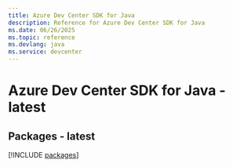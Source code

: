 ```yaml
---
title: Azure Dev Center SDK for Java
description: Reference for Azure Dev Center SDK for Java
ms.date: 06/26/2025
ms.topic: reference
ms.devlang: java
ms.service: devcenter
---
```

# Azure Dev Center SDK for Java - latest
## Packages - latest
[!INCLUDE [packages](dev-center-index.md)]